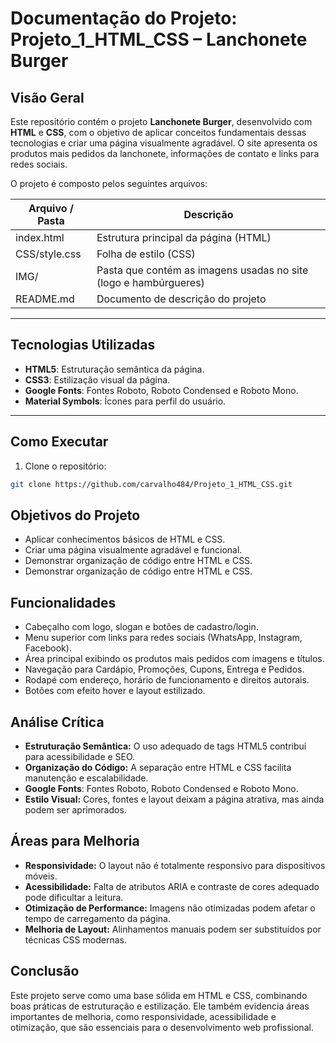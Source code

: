 # Documentação do Projeto: Projeto_1_HTML_CSS – Lanchonete Burger

## Visão Geral
Este repositório contém o projeto **Lanchonete Burger**, desenvolvido com **HTML** e **CSS**, com o objetivo de aplicar conceitos fundamentais dessas tecnologias e criar uma página visualmente agradável. O site apresenta os produtos mais pedidos da lanchonete, informações de contato e links para redes sociais.

O projeto é composto pelos seguintes arquivos:

| Arquivo / Pasta | Descrição |
|-----------------|-----------|
| index.html      | Estrutura principal da página (HTML) |
| CSS/style.css   | Folha de estilo (CSS) |
| IMG/            | Pasta que contém as imagens usadas no site (logo e hambúrgueres) |
| README.md       | Documento de descrição do projeto |

---

## Tecnologias Utilizadas
- **HTML5**: Estruturação semântica da página.
- **CSS3**: Estilização visual da página.
- **Google Fonts**: Fontes Roboto, Roboto Condensed e Roboto Mono.
- **Material Symbols**: Ícones para perfil do usuário.

---

## Como Executar
1. Clone o repositório:
```bash
git clone https://github.com/carvalho484/Projeto_1_HTML_CSS.git
````

## Objetivos do Projeto
- Aplicar conhecimentos básicos de HTML e CSS.
- Criar uma página visualmente agradável e funcional.
- Demonstrar organização de código entre HTML e CSS.
- Demonstrar organização de código entre HTML e CSS.

## Funcionalidades
- Cabeçalho com logo, slogan e botões de cadastro/login.
- Menu superior com links para redes sociais (WhatsApp, Instagram, Facebook).
- Área principal exibindo os produtos mais pedidos com imagens e títulos.
- Navegação para Cardápio, Promoções, Cupons, Entrega e Pedidos.
- Rodapé com endereço, horário de funcionamento e direitos autorais.
- Botões com efeito hover e layout estilizado.

## Análise Crítica
- **Estruturação Semântica:** O uso adequado de tags HTML5 contribui para acessibilidade e SEO.
- **Organização do Código:** A separação entre HTML e CSS facilita manutenção e escalabilidade.
- **Google Fonts**: Fontes Roboto, Roboto Condensed e Roboto Mono.
- **Estilo Visual:** Cores, fontes e layout deixam a página atrativa, mas ainda podem ser aprimorados.

## Áreas para Melhoria
- **Responsividade:** O layout não é totalmente responsivo para dispositivos móveis.
- **Acessibilidade:** Falta de atributos ARIA e contraste de cores adequado pode dificultar a leitura.
- **Otimização de Performance:** Imagens não otimizadas podem afetar o tempo de carregamento da página.
- **Melhoria de Layout:** Alinhamentos manuais podem ser substituídos por técnicas CSS modernas.

## Conclusão
Este projeto serve como uma base sólida em HTML e CSS, combinando boas práticas de estruturação e estilização. Ele também evidencia áreas importantes de melhoria, como responsividade, acessibilidade e otimização, que são essenciais para o desenvolvimento web profissional.

